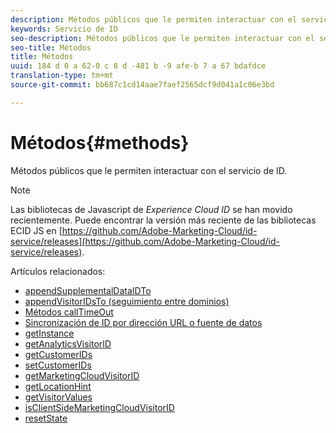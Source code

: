 ```yaml
---
description: Métodos públicos que le permiten interactuar con el servicio de ID.
keywords: Servicio de ID
seo-description: Métodos públicos que le permiten interactuar con el servicio de ID.
seo-title: Métodos
title: Métodos
uuid: 184 d 0 a 62-0 c 8 d -481 b -9 afe-b 7 a 67 bdafdce
translation-type: tm+mt
source-git-commit: bb687c1cd14aae7faef2565dcf9d041a1c06e3bd

---
```



# Métodos{#methods}

Métodos públicos que le permiten interactuar con el servicio de ID.

>[!NOTE]
>
>Las bibliotecas de Javascript de *Experience Cloud ID* se han movido recientemente. Puede encontrar la versión más reciente de las bibliotecas ECID JS en [https://github.com/Adobe-Marketing-Cloud/id-service/releases](https://github.com/Adobe-Marketing-Cloud/id-service/releases).

Artículos relacionados:

+ [appendSupplementalDataIDTo](mcvid-appendsupplementaldataidto.md)
+ [appendVisitorIDsTo (seguimiento entre dominios)](mcvid-appendvisitorid.md)
+ [Métodos callTimeOut](mcvid-timeout-functions.md)
+ [Sincronización de ID por dirección URL o fuente de datos](mcvid-idsync.md)
+ [getInstance](mcvid-getinstance.md)
+ [getAnalyticsVisitorID](mcvid-getanalyticsvisitorid.md)
+ [getCustomerIDs](mcvid-getcustomerids.md)
+ [setCustomerIDs](mcvid-setcustomerids.md)
+ [getMarketingCloudVisitorID](mcvid-getmcvid.md)
+ [getLocationHint](mcvid-getlocationhint.md)
+ [getVisitorValues](mcvid-getvisitorvalues.md)
+ [isClientSideMarketingCloudVisitorID](mcvid-client-side-id.md)
+ [resetState](mcvid-resetstate.md)

